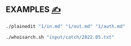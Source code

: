 
## EXAMPLES [<span style='font-size:20px;'>&#x270D;</span>](https://github.com/whoisarch/docs/edit/main/DOCS/EXAMPLES.md)



```bash
./plainedit "1/in.md" "1/out.md" "1/auth.md"
```

```bash
./whoisarch.sh "input/catch/2022.05.txt"
```



